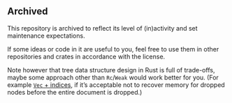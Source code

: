 ## Archived

This repository is archived to reflect its level of (in)activity and set maintenance expectations.

If some ideas or code in it are useful to you, feel free to use them in other repositories and crates
in accordance with the license.

Note however that tree data structure design in Rust is full of trade-offs,
maybe some approach other than `Rc`/`Weak` would work better for you.
(For example [`Vec` + indices][1], if it’s acceptable
not to recover memory for dropped nodes before the entire document is dropped.)

[1]: https://github.com/SimonSapin/victor/blob/fdb11f3e87f6d2d59170d10169fa6deb94e53b94/victor/src/dom/mod.rs#L19-L29
